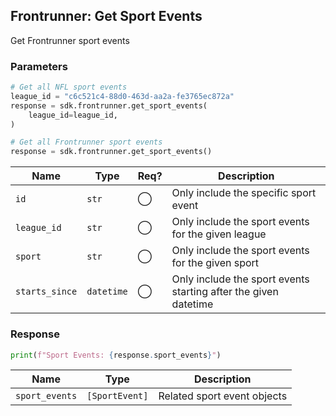 ## Frontrunner: Get Sport Events

Get Frontrunner sport events

### Parameters

```python
# Get all NFL sport events
league_id = "c6c521c4-88d0-463d-aa2a-fe3765ec872a"
response = sdk.frontrunner.get_sport_events(
    league_id=league_id,
)

# Get all Frontrunner sport events
response = sdk.frontrunner.get_sport_events()
```

| Name | Type | Req? | Description |
| - | - | - | - |
| `id` | `str` | ◯ | Only include the specific sport event |
| `league_id` | `str` | ◯ | Only include the sport events for the given league |
| `sport` | `str` | ◯ | Only include the sport events for the given sport |
| `starts_since` | `datetime` | ◯ | Only include the sport events starting after the given datetime |

### Response

```python
print(f"Sport Events: {response.sport_events}")
```

| Name | Type | Description |
| - | - | - |
| `sport_events` | `[SportEvent]` | Related sport event objects |
